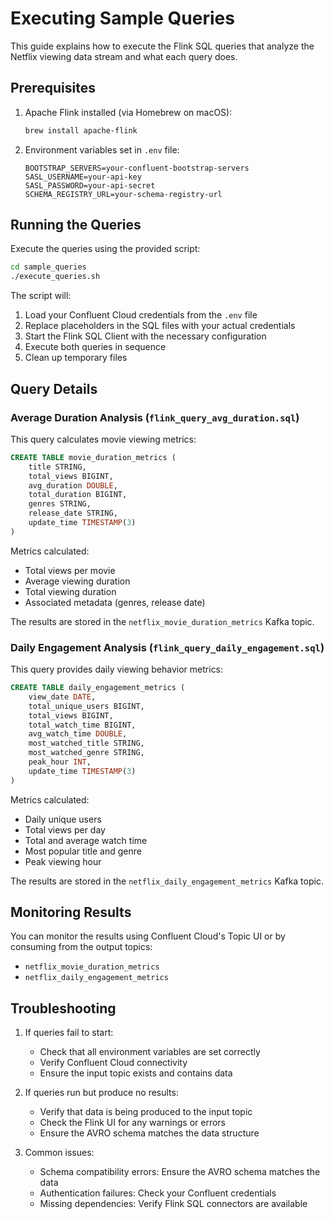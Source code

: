 # Executing Sample Queries

This guide explains how to execute the Flink SQL queries that analyze the Netflix viewing data stream and what each query does.

## Prerequisites

1. Apache Flink installed (via Homebrew on macOS):
   ```bash
   brew install apache-flink
   ```

2. Environment variables set in `.env` file:
   ```
   BOOTSTRAP_SERVERS=your-confluent-bootstrap-servers
   SASL_USERNAME=your-api-key
   SASL_PASSWORD=your-api-secret
   SCHEMA_REGISTRY_URL=your-schema-registry-url
   ```

## Running the Queries

Execute the queries using the provided script:

```bash
cd sample_queries
./execute_queries.sh
```

The script will:
1. Load your Confluent Cloud credentials from the `.env` file
2. Replace placeholders in the SQL files with your actual credentials
3. Start the Flink SQL Client with the necessary configuration
4. Execute both queries in sequence
5. Clean up temporary files

## Query Details

### Average Duration Analysis (`flink_query_avg_duration.sql`)

This query calculates movie viewing metrics:

```sql
CREATE TABLE movie_duration_metrics (
    title STRING,
    total_views BIGINT,
    avg_duration DOUBLE,
    total_duration BIGINT,
    genres STRING,
    release_date STRING,
    update_time TIMESTAMP(3)
)
```

Metrics calculated:
- Total views per movie
- Average viewing duration
- Total viewing duration
- Associated metadata (genres, release date)

The results are stored in the `netflix_movie_duration_metrics` Kafka topic.

### Daily Engagement Analysis (`flink_query_daily_engagement.sql`)

This query provides daily viewing behavior metrics:

```sql
CREATE TABLE daily_engagement_metrics (
    view_date DATE,
    total_unique_users BIGINT,
    total_views BIGINT,
    total_watch_time BIGINT,
    avg_watch_time DOUBLE,
    most_watched_title STRING,
    most_watched_genre STRING,
    peak_hour INT,
    update_time TIMESTAMP(3)
)
```

Metrics calculated:
- Daily unique users
- Total views per day
- Total and average watch time
- Most popular title and genre
- Peak viewing hour

The results are stored in the `netflix_daily_engagement_metrics` Kafka topic.

## Monitoring Results

You can monitor the results using Confluent Cloud's Topic UI or by consuming from the output topics:
- `netflix_movie_duration_metrics`
- `netflix_daily_engagement_metrics`

## Troubleshooting

1. If queries fail to start:
   - Check that all environment variables are set correctly
   - Verify Confluent Cloud connectivity
   - Ensure the input topic exists and contains data

2. If queries run but produce no results:
   - Verify that data is being produced to the input topic
   - Check the Flink UI for any warnings or errors
   - Ensure the AVRO schema matches the data structure

3. Common issues:
   - Schema compatibility errors: Ensure the AVRO schema matches the data
   - Authentication failures: Check your Confluent credentials
   - Missing dependencies: Verify Flink SQL connectors are available 